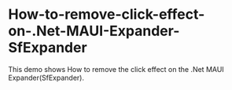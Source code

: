 # How-to-remove-click-effect-on-.Net-MAUI-Expander-SfExpander
This demo shows How to remove the click effect on the .Net MAUI Expander(SfExpander).
